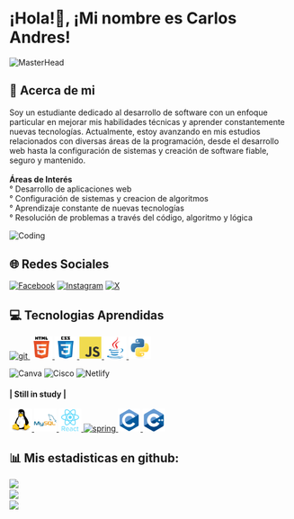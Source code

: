 
# ¡Hola!👋, ¡Mi nombre es Carlos Andres!

![MasterHead](https://coding.blog/img/update-social-banner.png)

## 🙌 Acerca de mi </h3>
Soy un estudiante dedicado al desarrollo de software con un enfoque particular en mejorar mis habilidades técnicas y aprender constantemente nuevas tecnologías. Actualmente, estoy avanzando en mis estudios relacionados con diversas áreas de la programación, desde el desarrollo web hasta la configuración de sistemas y creación de software fiable, seguro y mantenido.<br><br><strong>Áreas de Interés</strong><br>° Desarrollo de aplicaciones web<br>° Configuración de sistemas y creacion de algoritmos<br>° Aprendizaje constante de nuevas tecnologías<br>° Resolución de problemas a través del código, algoritmo y lógica

<img align="center" alt="Coding" width="1100" height="250" src="https://i.giphy.com/media/v1.Y2lkPTc5MGI3NjExdHRyanNjMjh5a3EwNGhlOThseXh0NXFnbGt2cmJjOHNlMXUzOXd3YiZlcD12MV9pbnRlcm5hbF9naWZfYnlfaWQmY3Q9Zw/QpVUMRUJGokfqXyfa1/giphy.gif">

## 🌐 Redes Sociales

[![Facebook](https://img.shields.io/badge/Facebook-%231877F2.svg?logo=Facebook&logoColor=white)](https://facebook.com/carlodelrio1121) [![Instagram](https://img.shields.io/badge/Instagram-%23E4405F.svg?logo=Instagram&logoColor=white)](https://instagram.com/cdelrioch11) [![X](https://img.shields.io/badge/X-black.svg?logo=X&logoColor=white)](https://x.com/carliho1121) 


## 💻 Tecnologias Aprendidas

<p align="left"> 
  <a href="https://git-scm.com/" text-decoration="none" target="_blank" rel="noreferrer"> <img src="https://www.vectorlogo.zone/logos/git-scm/git-scm-icon.svg" alt="git" width="40" height="40"/> </a> 
  <a href="https://www.w3.org/html/" text-decoration="none" target="_blank" rel="noreferrer"> <img src="https://raw.githubusercontent.com/devicons/devicon/master/icons/html5/html5-original-wordmark.svg" alt="html5" width="40" height="40"/> </a> 
  <a href="https://www.w3schools.com/css/" text-decoration="none" target="_blank" rel="noreferrer"> <img src="https://raw.githubusercontent.com/devicons/devicon/master/icons/css3/css3-original-wordmark.svg" alt="css3" width="40" height="40"/> </a> 
  <a text-decoration="none" href="https://developer.mozilla.org/en-US/docs/Web/JavaScript" target="_blank" rel="noreferrer"> <img src="https://raw.githubusercontent.com/devicons/devicon/master/icons/javascript/javascript-original.svg" alt="javascript" width="40" height="40"/> </a> 
  <a href="https://www.java.com" text-decoration="none" target="_blank" rel="noreferrer"> <img src="https://raw.githubusercontent.com/devicons/devicon/master/icons/java/java-original.svg" alt="java" width="40" height="40"/> </a> 
  <a href="https://www.python.org" text-decoration="none" target="_blank" rel="noreferrer"> <img src="https://raw.githubusercontent.com/devicons/devicon/master/icons/python/python-original.svg" alt="python" width="40" height="40"/> </a> 
  
  ![Canva](https://img.shields.io/badge/Canva-%2300C4CC.svg?style=flat&logo=Canva&logoColor=white) ![Cisco](https://img.shields.io/badge/cisco-%23049fd9.svg?style=flat&logo=cisco&logoColor=black) ![Netlify](https://img.shields.io/badge/netlify-%23000000.svg?style=flat&logo=netlify&logoColor=#00C7B7)
  #### | Still in study | </h3>
  <a href="https://www.linux.org/" text-decoration="none" target="_blank" rel="noreferrer"> <img src="https://raw.githubusercontent.com/devicons/devicon/master/icons/linux/linux-original.svg" alt="linux" width="40" height="40"/> </a> 
  <a href="https://www.mysql.com/" text-decoration="none" target="_blank" rel="noreferrer"> <img src="https://raw.githubusercontent.com/devicons/devicon/master/icons/mysql/mysql-original-wordmark.svg" alt="mysql" width="40" height="40"/> </a>
  <a href="https://reactjs.org/" text-decoration="none" target="_blank" rel="noreferrer"> <img src="https://raw.githubusercontent.com/devicons/devicon/master/icons/react/react-original-wordmark.svg" alt="react" width="40" height="40"/> </a> 
  <a href="https://spring.io/" text-decoration="none" target="_blank" rel="noreferrer"> <img src="https://www.vectorlogo.zone/logos/springio/springio-icon.svg" alt="spring" width="40" height="40"/> </a> 
  <a href="https://www.cprogramming.com/" text-decoration="none" target="_blank" rel="noreferrer"> <img src="https://raw.githubusercontent.com/devicons/devicon/master/icons/c/c-original.svg" alt="c" width="40" height="40"/> </a> 
  <a href="https://www.w3schools.com/cpp/" text-decoration="none" target="_blank"  rel="noreferrer"> <img src="https://raw.githubusercontent.com/devicons/devicon/master/icons/cplusplus/cplusplus-original.svg" alt="cplusplus" width="40" height="40"/> </a> 
</p>


## 📊 Mis estadisticas en github:
![](https://github-readme-stats.vercel.app/api?username=cdelriot1121&theme=prussian&hide_border=false&include_all_commits=false&count_private=true)<br/>
![](https://github-readme-streak-stats.herokuapp.com/?user=cdelriot1121&theme=prussian&hide_border=false)<br/>
![](https://github-readme-stats.vercel.app/api/top-langs/?username=cdelriot1121&theme=prussian&hide_border=false&include_all_commits=false&count_private=true&layout=compact)

